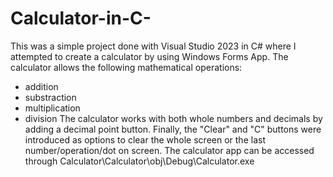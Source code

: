 # Calculator-in-C-

This was a simple project done with Visual Studio 2023 in C# where I attempted to create a calculator by using Windows Forms App.
The calculator allows the following mathematical operations:
- addition
- substraction
- multiplication
- division
The calculator works with both whole numbers and decimals by adding a decimal point button.
Finally, the "Clear" and "C" buttons were introduced as options to clear the whole screen or the last number/operation/dot on screen.
The calculator app can be accessed through Calculator\Calculator\obj\Debug\Calculator.exe
